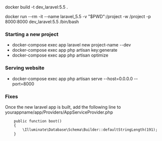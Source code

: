 docker build -t dev_laravel:5.5 .

docker run --rm -it --name laravel_5.5 -v "$PWD":/project -w /project -p 8000:8000 dev_laravel:5.5 /bin/bash

### Starting a new project
* docker-compose exec app laravel new project-name --dev
* docker-compose exec app php artisan key:generate
* docker-compose exec app php artisan optimize

### Serving website
* docker-compose exec app php artisan serve --host=0.0.0.0 --port=8000

### Fixes
Once the new laravel app is built, add the following line to yourappname/app/Providers/AppServiceProvider.php
```
    public function boot()
    {
        \Illuminate\Database\Schema\Builder::defaultStringLength(191);
    }
```

